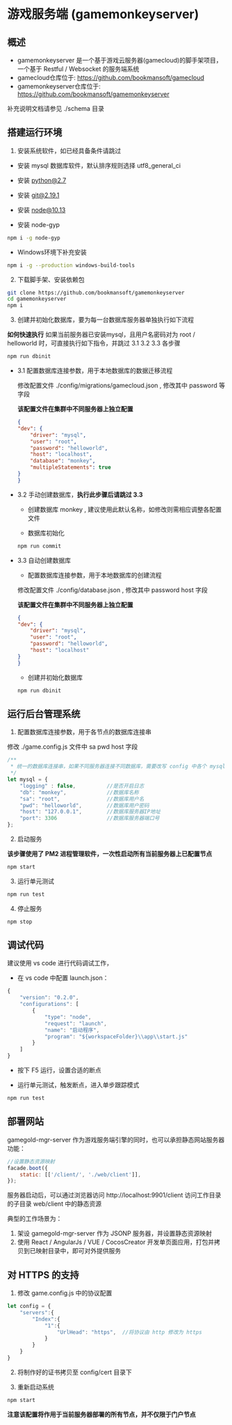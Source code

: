 # 游戏服务端 (gamemonkeyserver)

## 概述

- gamemonkeyserver 是一个基于游戏云服务器(gamecloud)的脚手架项目，一个基于 Restful / Websocket 的服务端系统
- gamecloud仓库位于: https://github.com/bookmansoft/gamecloud
- gamemonkeyserver仓库位于: https://github.com/bookmansoft/gamemonkeyserver

补充说明文档请参见 ./schema 目录

## 搭建运行环境

1. 安装系统软件，如已经具备条件请跳过

- 安装 mysql 数据库软件，默认排序规则选择 utf8_general_ci

- 安装 python@2.7

- 安装 git@2.19.1

- 安装 node@10.13

- 安装 node-gyp

```bash
npm i -g node-gyp
```

- Windows环境下补充安装

```bash
npm i -g --production windows-build-tools
```

2. 下载脚手架、安装依赖包

```bash
git clone https://github.com/bookmansoft/gamemonkeyserver
cd gamemonkeyserver
npm i
```

3. 创建并初始化数据库，要为每一台数据库服务器单独执行如下流程

**如何快速执行**
如果当前服务器已安装mysql，且用户名密码对为 root / helloworld 时，可直接执行如下指令，并跳过 3.1 3.2 3.3 各步骤
```bash
npm run dbinit
```

- 3.1 配置数据库连接参数，用于本地数据库的数据迁移流程

    修改配置文件 ./config/migrations/gamecloud.json , 修改其中 password 等字段

    **该配置文件在集群中不同服务器上独立配置**
    ```json
    {
    "dev": {
        "driver": "mysql",
        "user": "root",
        "password": "helloworld",
        "host": "localhost",
        "database": "monkey",
        "multipleStatements": true
    }
    }
    ```

- 3.2 手动创建数据库，**执行此步骤后请跳过 3.3**

    - 创建数据库 monkey , 建议使用此默认名称，如修改则需相应调整各配置文件

    - 数据库初始化

    ```bash
    npm run commit
    ```

- 3.3 自动创建数据库

    - 配置数据库连接参数，用于本地数据库的创建流程

    修改配置文件 ./config/database.json , 修改其中 password host 字段

    **该配置文件在集群中不同服务器上独立配置**
    ```json
    {
    "dev": {
        "driver": "mysql",
        "user": "root",
        "password": "helloworld",
        "host": "localhost"
    }
    }
    ```

    - 创建并初始化数据库

    ```bash
    npm run dbinit
    ```

## 运行后台管理系统

1. 配置数据库连接参数，用于各节点的数据库连接串

修改 ./game.config.js 文件中 sa pwd host 字段

```js
/**
 * 统一的数据库连接串，如果不同服务器连接不同数据库，需要改写 config 中各个 mysql 字段
 */
let mysql = {
    "logging" : false,          //是否开启日志
    "db": "monkey",             //数据库名称    
    "sa": "root",               //数据库用户名
    "pwd": "helloworld",        //数据库用户密码
    "host": "127.0.0.1",        //数据库服务器IP地址
    "port": 3306                //数据库服务器端口号
};
```

2. 启动服务

**该步骤使用了 PM2 进程管理软件，一次性启动所有当前服务器上已配置节点**
```bash
npm start
```

3. 运行单元测试

```bash
npm run test
```

4. 停止服务

```bash
npm stop
```

## 调试代码

建议使用 vs code 进行代码调试工作，

- 在 vs code 中配置 launch.json：

```js
{
    "version": "0.2.0",
    "configurations": [
        {
            "type": "node",
            "request": "launch",
            "name": "启动程序",
            "program": "${workspaceFolder}\\app\\start.js"
        }
    ]
}
```

- 按下 F5 运行，设置合适的断点

- 运行单元测试，触发断点，进入单步跟踪模式

```bash
npm run test
```

## 部署网站

gamegold-mgr-server 作为游戏服务端引擎的同时，也可以承担静态网站服务器功能：

```js
//设置静态资源映射
facade.boot({
    static: [['/client/', './web/client']],
});
```

服务器启动后，可以通过浏览器访问 http://localhost:9901/client 访问工作目录的子目录 web/client 中的静态资源

典型的工作场景为：
1. 架设 gamegold-mgr-server 作为 JSONP 服务器，并设置静态资源映射
2. 使用 React / AngularJs / VUE / CocosCreator 开发单页面应用，打包并拷贝到已映射目录中，即可对外提供服务

## 对 HTTPS 的支持

1. 修改 game.config.js 中的协议配置

```js
let config = {
    "servers":{
        "Index":{
            "1":{
                "UrlHead": "https",  //将协议由 http 修改为 https
            }
        }
    }
}
```

2. 将制作好的证书拷贝至 config/cert 目录下

3. 重新启动系统

```bash
npm start
```

**注意该配置将作用于当前服务器部署的所有节点，并不仅限于门户节点**

